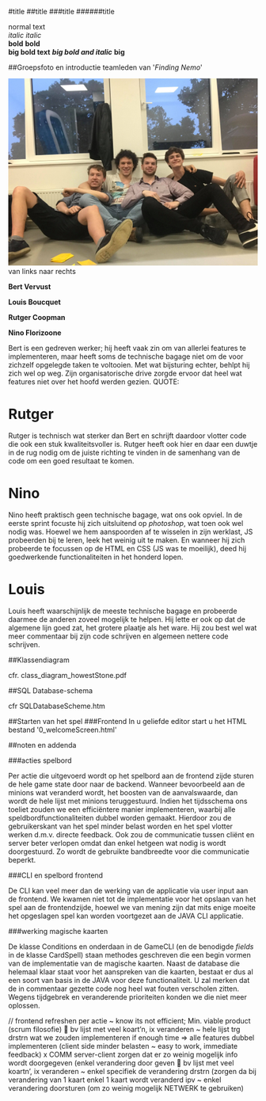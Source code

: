 #title
##title
###title
######title

normal text<br>
_italic_
*italic*<br>
**bold**
__bold__<br>
**big bold text**
***big bold and italic***
****big****

##Groepsfoto en introductie teamleden van '*Finding Nemo*'

![Group pic](../group07Pic.jpg)
van links naar rechts

**Bert Vervust**

**Louis Boucquet**

**Rutger Coopman**

**Nino Florizoone**

Bert is een gedreven werker; hij heeft vaak zin om van allerlei features te implementeren, maar heeft soms de technische bagage niet om de voor zichzelf opgelegde taken te voltooien. 
Met wat bijsturing echter, behlpt hij zich wel op weg. Zijn organisatorische drive zorgde ervoor dat heel wat features niet over het hoofd werden gezien.
QUOTE:

# Rutger

Rutger is technisch wat sterker dan Bert en schrijft daardoor vlotter code die ook een stuk kwaliteitsvoller is.
Rutger heeft ook hier en daar een duwtje in de rug nodig om de juiste richting te vinden in de samenhang van de code om een goed resultaat te komen.


# Nino

Nino heeft praktisch geen technische bagage, wat ons ook opviel. In de eerste sprint focuste hij zich uitsluitend op _photoshop_, wat toen ook wel nodig was.
Hoewel we hem aanspoorden af te wisselen in zijn werklast, JS probeerden bij te leren, leek het weinig uit te maken.
En wanneer hij zich probeerde te focussen op de HTML en CSS (JS was te moeilijk), deed hij goedwerkende functionaliteiten in het honderd lopen.

# Louis

Louis heeft waarschijnlijk de meeste technische bagage en probeerde daarmee de anderen zoveel mogelijk te helpen. Hij lette er ook op dat de algemene lijn goed zat, 
het grotere plaatje als het ware. Hij zou best wel wat meer commentaar bij zijn code schrijven en algemeen nettere code schrijven.


##Klassendiagram

cfr. class_diagram_howestStone.pdf

##SQL Database-schema

cfr SQLDatabaseScheme.htm

##Starten van het spel
###Frontend
In u geliefde editor start u het HTML bestand '0_welcomeScreen.html'

##noten en addenda

###acties spelbord

Per actie die uitgevoerd wordt op het spelbord aan de frontend zijde sturen de hele
game state door naar de backend. Wanneer bevoorbeeld aan de minions wat veranderd wordt,
het boosten van de aanvalswaarde, dan wordt de hele lijst met minions teruggestuurd.
Indien het tijdsschema ons toeliet zouden we een efficiëntere manier implementeren, waarbij
alle speldbordfunctionaliteiten dubbel worden gemaakt. Hierdoor zou de gebruikerskant van
het spel minder belast worden en het spel vlotter werken d.m.v. directe feedback. Ook
zou de communicatie tussen cliënt en server beter verlopen omdat dan enkel hetgeen wat 
nodig is wordt doorgestuurd. Zo wordt de gebruikte bandbreedte voor die communicatie beperkt.


###CLI en spelbord frontend

De CLI kan veel meer dan de werking van de applicatie via user input aan de frontend.
We kwamen niet tot de implementatie voor het opslaan van het spel aan de frontendzijde,
hoewel we van mening zijn dat mits enige moeite het opgeslagen spel kan worden voortgezet 
aan de JAVA CLI applicatie.


###werking magische kaarten

De klasse Conditions en onderdaan in de GameCLI (en de benodigde _fields_ in de klasse CardSpell) 
staan methodes geschreven die een begin vormen van de implementatie van de magische kaarten. 
Naast de database die helemaal klaar staat voor het aanspreken van die kaarten, bestaat er dus 
al een soort van basis in de JAVA voor deze functionaliteit. 
U zal merken dat de in commentaar gezette code nog heel wat fouten verscholen zitten. Wegens tijdgebrek
en veranderende prioriteiten konden we die niet meer oplossen.






// frontend refreshen per actie ~ know its not efficient; Min. viable product
 (scrum filosofie) 
 bv lijst met veel koart’n, ix veranderen ~ hele lijst trg drstrn
wat we zouden implementeren if enough time => alle features dubbel implementeren 
(client side minder belasten ~ easy to work, immediate feedback) x COMM server-client 
zorgen dat er zo weinig mogelijk info wordt doorgegeven (enkel verandering door geven
 bv lijst met veel koartn’, ix veranderen ~ enkel specifiek de verandering drstrn 
(zorgen da bij verandering van 1 kaart enkel 1 kaart wordt veranderd ipv 
 ~ enkel verandering doorsturen (om zo weinig mogelijk NETWERK te gebruiken)







